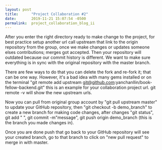 ```yaml
---
layout: post
title:      "Project Collaboration #2"
date:       2019-11-21 15:07:54 -0500
permalink:  project_collaboration_blog_ii
---
```



After you enter the right directory ready to make change to the project, for best practice setup another url call upstream that link to the origin repository from the group, once we make changes or updates someone elses contributions; merges got accepted. Then your repository will outdated because our commit history is different. We want to make sure everything is in sync with the original repository with the master branch. 

There are few ways to do that you can delete the fork and re-fork it; that can be one way. However, it's a bad idea with many gems installed or on the terminal "git remote add upstream git@github.com:yanchanllin/book-fellow-backend.git" this is an example for your collaboration project url. git remote -v will show the new upstream urls. 

Now you can pull from original group account by "git pull upstream master" to update your GitHub repository, then "git checkout -b demo_branch" to create a new branch for making code changes, after changes "git status", git add "  ", git commit -m"message", git push origin demo_branch (this is the branch you made changes in). 

Once you are done push that go back to your GitHub repository will see your created branch, go to that branch to click on "new pull request" to merge in with master.


